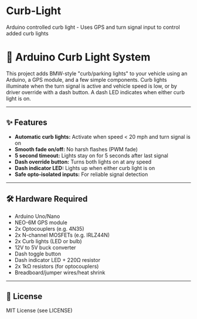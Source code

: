 # Curb-Light
Arduino controlled curb light - Uses GPS and turn signal input to control added curb lights

# 🚗 Arduino Curb Light System

This project adds BMW-style "curb/parking lights" to your vehicle using an Arduino, a GPS module, and a few simple components. Curb lights illuminate when the turn signal is active and vehicle speed is low, or by driver override with a dash button. A dash LED indicates when either curb light is on.

---

## ✨ Features

- **Automatic curb lights:** Activate when speed < 20 mph and turn signal is on
- **Smooth fade on/off:** No harsh flashes (PWM fade)
- **5 second timeout:** Lights stay on for 5 seconds after last signal
- **Dash override button:** Turns both lights on at any speed
- **Dash indicator LED:** Lights up when either curb light is on
- **Safe opto-isolated inputs:** For reliable signal detection

---

## 🛠️ Hardware Required

- Arduino Uno/Nano
- NEO-6M GPS module
- 2x Optocouplers (e.g. 4N35)
- 2x N-channel MOSFETs (e.g. IRLZ44N)
- 2x Curb lights (LED or bulb)
- 12V to 5V buck converter
- Dash toggle button
- Dash indicator LED + 220Ω resistor
- 2x 1kΩ resistors (for optocouplers)
- Breadboard/jumper wires/heat shrink


---

## 📄 License

MIT License (see LICENSE)
